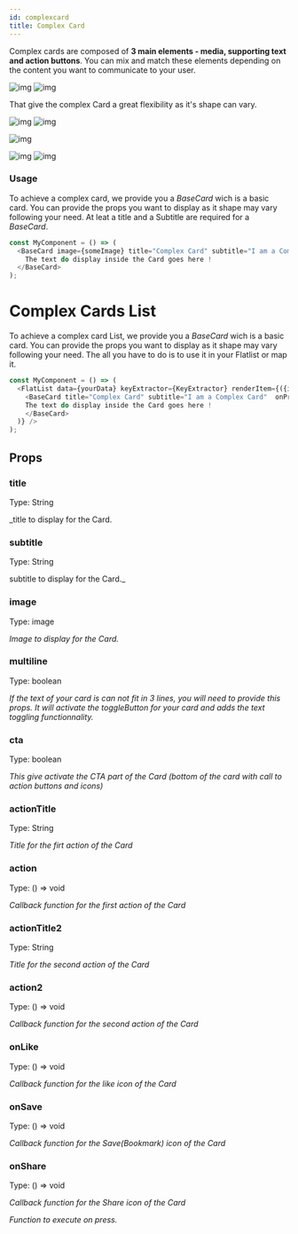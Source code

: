 ```yaml
---
id: complexcard
title: Complex Card
---
```


Complex cards are composed of **3 main elements - media, supporting text and action buttons**. You can mix and match these elements depending on the content you want to communicate to your user. 


![img](../static/img/c.png)
![img](../static/img/cc.png)

That give the complex Card a great flexibility as it's shape can vary.

![img](../static/img/ccc.png)
![img](../static/img/cccc.png)

![img](../static/img/-c.png)

![img](../static/img/ccccc.png)
![img](../static/img/cccccc.png)

### Usage

To achieve a complex card, we provide you a _BaseCard_ wich is a basic card. You can provide the props you want to display as it shape may vary following your need. At leat a title and a Subtitle are required for a _BaseCard_.

````javascript
const MyComponent = () => (
  <BaseCard image={someImage} title="Complex Card" subtitle="I am a Complex Card"  onPress={() => console.log('Pressed')}>
    The text do display inside the Card goes here !
  </BaseCard>
);

````

# Complex Cards List

To achieve a complex card List, we provide you a _BaseCard_ wich is a basic card. You can provide the props you want to display as it shape may vary following your need. The all you have to do is to use it in your Flatlist or map it.


````javascript
const MyComponent = () => (
  <FlatList data={yourData} keyExtractor={KeyExtractor} renderItem={({item}) => (
    <BaseCard title="Complex Card" subtitle="I am a Complex Card"  onPress={() => console.log('Pressed')}>
    The text do display inside the Card goes here !
    </BaseCard>
  )} />
);

````


## Props 

### title
Type: String

_title to display for the Card.

### subtitle
Type: String

subtitle to display for the Card._

### image
Type: image

_Image to display for the Card._

### multiline
Type: boolean

_If the text of your card is can not fit in 3 lines, you will need to provide this props. It will activate the toggleButton for your card and adds the text toggling functionnality._

### cta
Type: boolean

_This give activate the CTA part of the Card (bottom of the card with call to action buttons and icons)_

### actionTitle
Type: String

_Title for the firt action of the Card_

### action
Type: () => void

_Callback function for the first action of the Card_


### actionTitle2
Type: String

_Title for the second action of the Card_

### action2
Type: () => void

_Callback function for the second action of the Card_

### onLike
Type: () => void

_Callback function for the like icon of the Card_


### onSave
Type: () => void

_Callback function for the Save(Bookmark) icon of the Card_

### onShare
Type: () => void

_Callback function for the Share icon of the Card_



_Function to execute on press._


